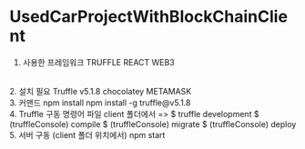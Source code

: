 # UsedCarProjectWithBlockChainClient

1. 사용한 프레임워크
TRUFFLE
REACT
WEB3
<br/>
2. 설치 필요
Truffle v5.1.8
chocolatey
METAMASK 
<br/>
3. 커맨드
npm install
npm install -g truffle@v5.1.8
<br/>
4. Truffle 구동 명령어
파일 client 폴더에서 =>
$ truffle development 
$ (truffleConsole) compile
$ (truffleConsole) migrate
$ (truffleConsole) deploy
<br/>
5. 서버 구동
(client 폴더 위치에서)
npm start


